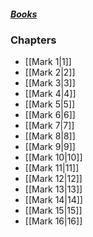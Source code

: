 ##### *[Books](--Bible--.md)*

### Chapters
- [[Mark 1|1]]
- [[Mark 2|2]]
- [[Mark 3|3]]
- [[Mark 4|4]]
- [[Mark 5|5]]
- [[Mark 6|6]]
- [[Mark 7|7]]
- [[Mark 8|8]]
- [[Mark 9|9]]
- [[Mark 10|10]]
- [[Mark 11|11]]
- [[Mark 12|12]]
- [[Mark 13|13]]
- [[Mark 14|14]]
- [[Mark 15|15]]
- [[Mark 16|16]]
